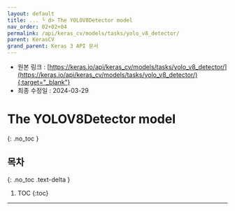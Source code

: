 ```yaml
---
layout: default
title: ... └ d> The YOLOV8Detector model
nav_order: 02+02+04
permalink: /api/keras_cv/models/tasks/yolo_v8_detector/
parent: KerasCV
grand_parent: Keras 3 API 문서
---
```


* 원본 링크 : [https://keras.io/api/keras_cv/models/tasks/yolo_v8_detector/](https://keras.io/api/keras_cv/models/tasks/yolo_v8_detector/){:target="_blank"}
* 최종 수정일 : 2024-03-29

# The YOLOV8Detector model
{: .no_toc }

## 목차
{: .no_toc .text-delta }

1. TOC
{:toc}

---
